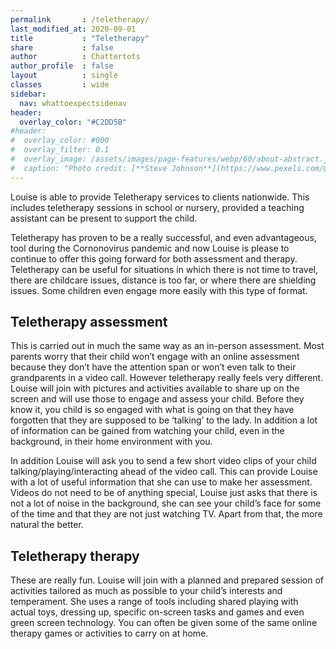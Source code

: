 ```yaml
---
permalink       : /teletherapy/
last_modified_at: 2020-09-01
title           : "Teletherapy"
share           : false
author          : Chattertots
author_profile  : false
layout          : single
classes         : wide
sidebar:
  nav: whattoexpectsidenav
header:
  overlay_color: "#C2DD5B"
#header:
#  overlay_color: #000
#  overlay_filter: 0.1
#  overlay_image: /assets/images/page-features/webp/60/about-abstract.jpg
#  caption: "Photo credit: [**Steve Johnson**](https://www.pexels.com/@steve)"
---
```

Louise is able to provide Teletherapy services to clients nationwide.  This includes teletherapy sessions in school or nursery, provided a teaching assistant can be present to support the child.   

Teletherapy has proven to be a really successful, and even advantageous, tool during the Cornonovirus pandemic and now Louise is please to continue to offer this going forward for both assessment and therapy.  Teletherapy can be useful for situations in which there is not time to travel, there are childcare issues, distance is too far, or where there are shielding issues.  Some children even engage more easily with this type of format.   

## Teletherapy assessment
This is carried out in much the same way as an in-person assessment.  Most parents worry that their child won’t engage with an online assessment because they don’t have the attention span or won’t even talk to their grandparents in a video call.  However teletherapy really feels very different.  Louise will join with pictures and activities available to share up on the screen and will use those to engage and assess your child.  Before they know it, you child is so engaged with what is going on that they have forgotten that they are supposed to be ‘talking’ to the lady.  In addition a lot of information can be gained from watching your child, even in the background, in their home environment with you.   

In addition Louise will ask you to send a few short video clips of your child talking/playing/interacting ahead of the video call.   This can provide Louise with a lot of useful information that she can use to make her assessment.  Videos do not need to be of anything special, Louise just asks that there is not a lot of noise in the background, she can see your child’s face for some of the time and that they are not just watching TV.  Apart from that, the more natural the better.   


## Teletherapy therapy
These are really fun.  Louise will join with a planned and prepared session of activities tailored as much as possible to your child’s interests and temperament.  She uses a range of tools including shared playing with actual toys, dressing up, specific on-screen tasks and games and even green screen technology.  You can often be given some of the same online therapy games or activities to carry on at home. 

